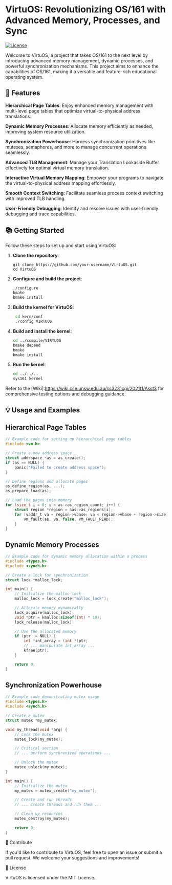 # VirtuOS: Revolutionizing OS/161 with Advanced Memory, Processes, and Sync

[![License](https://img.shields.io/badge/license-MIT-blue.svg)](LICENSE)

Welcome to VirtuOS, a project that takes OS/161 to the next level by introducing advanced memory management, dynamic processes, and powerful synchronization mechanisms. This project aims to enhance the capabilities of OS/161, making it a versatile and feature-rich educational operating system.

## 🚀 Features

 **Hierarchical Page Tables**: Enjoy enhanced memory management with multi-level page tables that optimize virtual-to-physical address translations.

 **Dynamic Memory Processes**: Allocate memory efficiently as needed, improving system resource utilization.

 **Synchronization Powerhouse**: Harness synchronization primitives like mutexes, semaphores, and more to manage concurrent operations seamlessly.

 **Advanced TLB Management**: Manage your Translation Lookaside Buffer effectively for optimal virtual memory translation.

 **Interactive Virtual Memory Mapping**: Empower your programs to navigate the virtual-to-physical address mapping effortlessly.

 **Smooth Context Switching**: Facilitate seamless process context switching with improved TLB handling.

 **User-Friendly Debugging**: Identify and resolve issues with user-friendly debugging and trace capabilities.
    
## 📚 Getting Started

Follow these steps to set up and start using VirtuOS:

1. **Clone the repository**:
   ```shell
   git clone https://github.com/your-username/VirtuOS.git
   cd VirtuOS
   ```

2. **Configure and build the project**:

    ```bash
    ./configure
    bmake
    bmake install
    ```
3. **Build the kernel for VirtuOS**:

   ```bash
    cd kern/conf
    ./config VIRTUOS
   ```

4. **Build and install the kernel**:

    ```bash
    cd ../compile/VIRTUOS
    bmake depend
    bmake
    bmake install
   ```
    
5. **Run the kernel**:

   ```bash
   cd ../../..
   sys161 kernel
   ```
Refer to the [Wiki]:https://wiki.cse.unsw.edu.au/cs3231cgi/2021t1/Asst3 for comprehensive testing options and debugging guidance.

## 💡 Usage and Examples

## Hierarchical Page Tables

```c
// Example code for setting up hierarchical page tables
#include <vm.h>

// Create a new address space
struct addrspace *as = as_create();
if (as == NULL) {
    panic("Failed to create address space");
}

// Define regions and allocate pages
as_define_region(as, ...);
as_prepare_load(as);

// Load the pages into memory
for (size_t i = 0; i < as->as_region_count; i++) {
    struct region *region = &as->as_regions[i];
    for (vaddr_t va = region->vbase; va < region->vbase + region->size; va += PAGE_SIZE) {
        vm_fault(as, va, false, VM_FAULT_READ);
    }
}
```

## Dynamic Memory Processes

```c
// Example code for dynamic memory allocation within a process
#include <types.h>
#include <synch.h>

// Create a lock for synchronization
struct lock *malloc_lock;

int main() {
    // Initialize the malloc lock
    malloc_lock = lock_create("malloc_lock");

    // Allocate memory dynamically
    lock_acquire(malloc_lock);
    void *ptr = kmalloc(sizeof(int) * 10);
    lock_release(malloc_lock);

    // Use the allocated memory
    if (ptr != NULL) {
        int *int_array = (int *)ptr;
        // ... manipulate int_array ...
        kfree(ptr);
    }

    return 0;
}
```

## Synchronization Powerhouse

```c
// Example code demonstrating mutex usage
#include <types.h>
#include <synch.h>

// Create a mutex
struct mutex *my_mutex;

void my_thread(void *arg) {
    // Lock the mutex
    mutex_lock(my_mutex);

    // Critical section
    // ... perform synchronized operations ...

    // Unlock the mutex
    mutex_unlock(my_mutex);
}

int main() {
    // Initialize the mutex
    my_mutex = mutex_create("my_mutex");

    // Create and run threads
    // ... create threads and run them ...

    // Clean up resources
    mutex_destroy(my_mutex);

    return 0;
}
```
🌟 Contribute

If you'd like to contribute to VirtuOS, feel free to open an issue or submit a pull request. We welcome your suggestions and improvements!

📝 License

VirtuOS is licensed under the MIT License.

